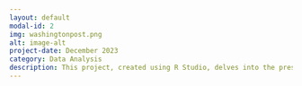 ```yaml
---
layout: default
modal-id: 2
img: washingtonpost.png
alt: image-alt
project-date: December 2023
category: Data Analysis
description: This project, created using R Studio, delves into the pressing issue of school shootings. The dataset includes incidents of various gunfire during school hours from 1999 to 2022. Key incidents highlighted include the tragic events at Robb Elementary School, Columbine High School, Sandy Hook Elementary School, and Marjory Stoneman Douglas High School. The role of mental health and the alarming statistic that 78% of school shooters under 18 obtained their weapons from home are underscored. We concluded with a call to action for the promotion of safe storage laws to prevent unauthorized access to firearms. The presentation can be found here: <a href='/img/portfolio/school.pdf' target='_blank'>A Plan to Keep Students Safe</a>
---
```

